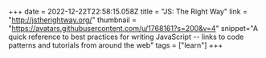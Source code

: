 +++
date = 2022-12-22T22:58:15.058Z
title = "JS: The Right Way"
link = "http://jstherightway.org/"
thumbnail = "https://avatars.githubusercontent.com/u/1768161?s=200&v=4"
snippet="A quick reference to best practices for writing JavaScript -- links to code patterns and tutorials from around the web"
tags = ["learn"]
+++
